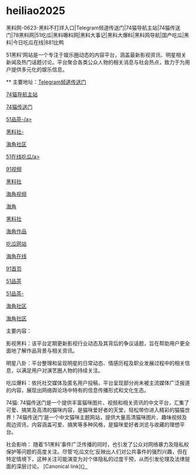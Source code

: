 # heiliao2025
黑料网-0623-黑料不打烊入口|Telegram频道传送门|74猫导航主站|74猫传送门|78黑料网|51吃瓜|黑料曝料网|黑料大事记|黑料大爆料|黑料网导航|国产吃瓜|黑料|今日吃瓜在线|881比鸭

51黑料’网站是一个专注于娱乐圈动态的内容平台，涵盖最新影视资讯、明星相关新闻及热门话题讨论。平台聚合各类公众人物的相关消息与社会热点，致力于为用户提供多元化的娱乐信息。

** 主要地址：<a href="https://74mao.com/">Telegram频道传送门</a>

<a href="https://74mao.com/">74猫导航主站</a>

<a href="https://74mao.com/">74猫传送门</a>

<a href="https://pc5-26.pages.dev/">51品茶-/a>

<a href="https://hls-01.pages.dev/">黑料社-</a>

<a href="https://hj-887.pages.dev/">海角社区</a>

<a href="https://cg10-27.pages.dev/">51在线吃瓜/a>

<a href="https://hj-968.pages.dev/">91视频</a>

<a href="https://hls-04.pages.dev/">黑料社</a>

<a href="https://hj-1033.pages.dev/">海角视频</a>

<a href="https://hj-1051.pages.dev/">海角</a>

<a href="https://pm87.pages.dev/">黑料社</a>

<a href="https://hj-702.pages.dev/">海角作品</a>

<a href="https://cg1-28.pages.dev/">吃瓜网站</a>

<a href="https://hj-878.pages.dev/">海角在线</a>

<a href="https://hj-965.pages.dev/">91首页</a>

<a href="https://pc2-26.pages.dev/">51品茶</a>

<a href="https://pc5-27.pages.dev/">51品茶-</a>

<a href="https://hj-1031.pages.dev/">海角社区</a>

<a href="https://hj-961.pages.dev/">海角社区</a>

主要内容：

影视黑料：该平台定期更新影视行业动态及其背后的争议话题，旨在帮助用户更全面地了解作品背景与相关资讯。

明星八卦：平台整理和呈现明星的日常动态、情感历程及职业发展过程中的相关信息，以满足用户对演艺圈人物的持续关注。

吃瓜爆料：依托社交媒体及匿名用户投稿，平台呈现部分尚未被主流媒体广泛报道的内容，展现出网络舆论场中特有的信息传播形式和文化生态。

74猫: 74猫传送门是一个提供丰富猫咪图片、视频和相关资讯的中文平台，汇集了可爱、搞笑及高清的猫咪内容，是猫咪爱好者的天堂，轻松带你进入精彩的猫猫世界！74猫传送门’是一个中文猫咪主题网站，提供大量高清猫咪图片、趣味视频及周边资讯，内容涵盖可爱、搞笑等多种风格，是猫咪爱好者浏览与收藏的理想平台。

社会影响：
随着‘51黑料’事件广泛传播的同时，也引发了公众对网络暴力及隐私权保护等问题的高度关注。尽管‘吃瓜文化’反映出人们对公共事件的强烈兴趣，但在特定情境下，这种关注可能演变为对个体隐私的过度干预，从而引发伦理及法律层面的深层讨论。
[Canonical link]([）](https://github.com/heiliao20250623/heiliao20250623)
